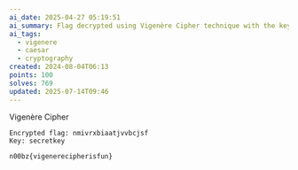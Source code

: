 ```yaml
---
ai_date: 2025-04-27 05:19:51
ai_summary: Flag decrypted using Vigenère Cipher technique with the key 'secretkey'.
ai_tags:
  - vigenere
  - caesar
  - cryptography
created: 2024-08-04T06:13
points: 100
solves: 769
updated: 2025-07-14T09:46
---
```


Vigenère Cipher

```
Encrypted flag: nmivrxbiaatjvvbcjsf
Key: secretkey
```

```flag
n00bz{vigenerecipherisfun}
```